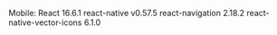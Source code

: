 Mobile:
	React 16.6.1
	react-native v0.57.5
	react-navigation 2.18.2
	react-native-vector-icons 6.1.0